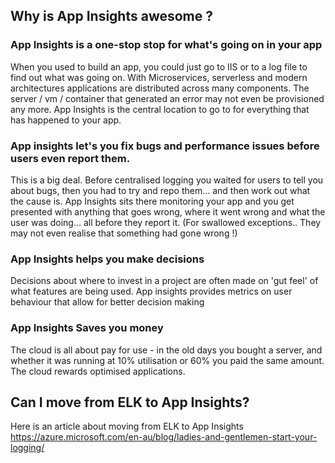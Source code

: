 ## Why is App Insights awesome ? 

### App Insights is a one-stop stop for what's going on in your app
When you used to build an app, you could just go to IIS or to a log file to find out what was going on. With Microservices, serverless and modern architectures applications are distributed across many components. The server / vm / container that generated an error may not even be provisioned any more. App Insights is the central location to go to for everything that has happened to your app.

### App insights let's you fix bugs and performance issues before users even report them.
This is a big deal. Before centralised logging you waited for users to tell you about bugs, then you had to try and repo them… and then work out what the cause is. App Insights sits there monitoring your app and you get presented with anything that goes wrong, where it went wrong and what the user was doing… all before they report it. (For swallowed exceptions.. They may not even realise that something had gone wrong !)

### App Insights helps you make decisions 
Decisions about where to invest in a project are often made on 'gut feel' of what features are being used. App insights provides metrics on user behaviour that allow for better decision making

### App Insights Saves you money
The cloud is all about pay for use - in the old days you bought a server, and whether it was running at 10% utilisation or 60% you paid the same amount. The cloud rewards optimised applications.

## Can I move from ELK to App Insights?
Here is an article about moving from ELK to App Insights https://azure.microsoft.com/en-au/blog/ladies-and-gentlemen-start-your-logging/
